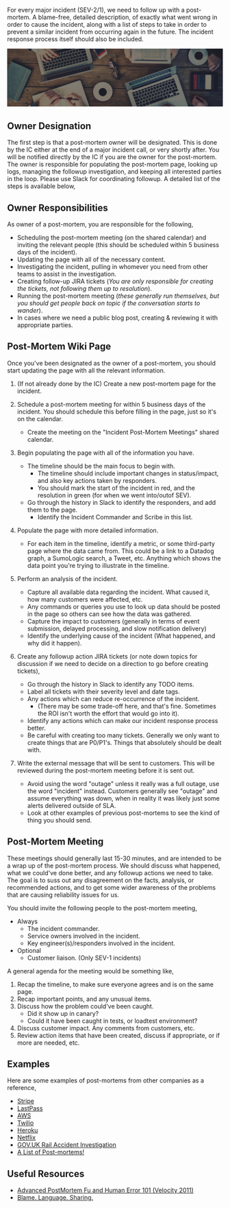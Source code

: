 For every major incident (SEV-2/1), we need to follow up with a post-mortem. A blame-free, detailed description, of exactly what went wrong in order to cause the incident, along with a list of steps to take in order to prevent a similar incident from occurring again in the future. The incident response process itself should also be included.

![Post-Mortem](../assets/img/headers/pagerduty_post_mortem.jpg)

## Owner Designation
The first step is that a post-mortem owner will be designated. This is done by the IC either at the end of a major incident call, or very shortly after. You will be notified directly by the IC if you are the owner for the post-mortem. The owner is responsible for populating the post-mortem page, looking up logs, managing the followup investigation, and keeping all interested parties in the loop. Please use Slack for coordinating followup. A detailed list of the steps is available below,

## Owner Responsibilities
As owner of a post-mortem, you are responsible for the following,

* Scheduling the post-mortem meeting (on the shared calendar) and inviting the relevant people (this should be scheduled within 5 business days of the incident).
* Updating the page with all of the necessary content.
* Investigating the incident, pulling in whomever you need from other teams to assist in the investigation.
* Creating follow-up JIRA tickets (_You are only responsible for creating the tickets, not following them up to resolution_).
* Running the post-mortem meeting (_these generally run themselves, but you should get people back on topic if the conversation starts to wander_).
* In cases where we need a public blog post, creating & reviewing it with appropriate parties.

## Post-Mortem Wiki Page
Once you've been designated as the owner of a post-mortem, you should start updating the page with all the relevant information.

1. (If not already done by the IC) Create a new post-mortem page for the incident.

1. Schedule a post-mortem meeting for within 5 business days of the incident. You should schedule this before filling in the page, just so it's on the calendar.
    * Create the meeting on the "Incident Post-Mortem Meetings" shared calendar.

1. Begin populating the page with all of the information you have.
    * The timeline should be the main focus to begin with.
        * The timeline should include important changes in status/impact, and also key actions taken by responders.
        * You should mark the start of the incident in red, and the resolution in green (for when we went into/outof SEV).
    * Go through the history in Slack to identify the responders, and add them to the page.
        * Identify the Incident Commander and Scribe in this list.

1. Populate the page with more detailed information.
    * For each item in the timeline, identify a metric, or some third-party page where the data came from. This could be a link to a Datadog graph, a SumoLogic search, a Tweet, etc. Anything which shows the data point you're trying to illustrate in the timeline.

1. Perform an analysis of the incident.
    * Capture all available data regarding the incident. What caused it, how many customers were affected, etc.
    * Any commands or queries you use to look up data should be posted in the page so others can see how the data was gathered.
    * Capture the impact to customers (generally in terms of event submission, delayed processing, and slow notification delivery)
    * Identify the underlying cause of the incident (What happened, and why did it happen).

1. Create any followup action JIRA tickets (or note down topics for discussion if we need to decide on a direction to go before creating tickets),
    * Go through the history in Slack to identify any TODO items.
    * Label all tickets with their severity level and date tags.
    * Any actions which can reduce re-occurrence of the incident.
        * (There may be some trade-off here, and that's fine. Sometimes the ROI isn't worth the effort that would go into it).
    * Identify any actions which can make our incident response process better.
    * Be careful with creating too many tickets. Generally we only want to create things that are P0/P1's. Things that absolutely should be dealt with.

1. Write the external message that will be sent to customers. This will be reviewed during the post-mortem meeting before it is sent out.
    * Avoid using the word "outage" unless it really was a full outage, use the word "incident" instead. Customers generally see "outage" and assume everything was down, when in reality it was likely just some alerts delivered outside of SLA.
    * Look at other examples of previous post-mortems to see the kind of thing you should send.

## Post-Mortem Meeting
These meetings should generally last 15-30 minutes, and are intended to be a wrap up of the post-mortem process. We should discuss what happened, what we could've done better, and any followup actions we need to take. The goal is to suss out any disagreement on the facts, analysis, or recommended actions, and to get some wider awareness of the problems that are causing reliability issues for us.

You should invite the following people to the post-mortem meeting,

* Always
    * The incident commander.
    * Service owners involved in the incident.
    * Key engineer(s)/responders involved in the incident.
* Optional
    * Customer liaison. (Only SEV-1 incidents)

A general agenda for the meeting would be something like,

1. Recap the timeline, to make sure everyone agrees and is on the same page.
1. Recap important points, and any unusual items.
1. Discuss how the problem could've been caught.
    * Did it show up in canary?
    * Could it have been caught in tests, or loadtest environment?
1. Discuss customer impact. Any comments from customers, etc.
1. Review action items that have been created, discuss if appropriate, or if more are needed, etc.

## Examples
Here are some examples of post-mortems from other companies as a reference,

* [Stripe](https://support.stripe.com/questions/outage-postmortem-2015-10-08-utc)
* [LastPass](https://blog.lastpass.com/2015/06/lastpass-security-notice.html/comment-page-2/)
* [AWS](https://aws.amazon.com/message/5467D2/)
* [Twilio](https://www.twilio.com/blog/2013/07/billing-incident-post-mortem-breakdown-analysis-and-root-cause.html)
* [Heroku](https://status.heroku.com/incidents/151)
* [Netflix](http://techblog.netflix.com/2012/10/post-mortem-of-october-222012-aws.html)
* [GOV.UK Rail Accident Investigation](https://www.gov.uk/government/publications/kyle-beck-safety-digest/near-miss-at-kyle-beck-3-august-2016)
* [A List of Post-mortems!](https://github.com/danluu/post-mortems)

## Useful Resources

* [Advanced PostMortem Fu and Human Error 101 (Velocity 2011)](http://www.slideshare.net/jallspaw/advanced-postmortem-fu-and-human-error-101-velocity-2011)
* [Blame. Language. Sharing.](http://fractio.nl/2015/10/30/blame-language-sharing/)
